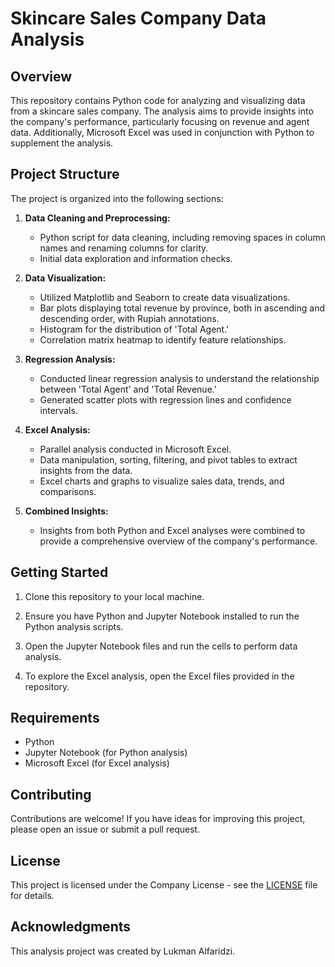 # Skincare Sales Company Data Analysis

## Overview

This repository contains Python code for analyzing and visualizing data from a skincare sales company. The analysis aims to provide insights into the company's performance, particularly focusing on revenue and agent data. Additionally, Microsoft Excel was used in conjunction with Python to supplement the analysis.

## Project Structure

The project is organized into the following sections:

1. **Data Cleaning and Preprocessing:**
   - Python script for data cleaning, including removing spaces in column names and renaming columns for clarity.
   - Initial data exploration and information checks.

2. **Data Visualization:**
   - Utilized Matplotlib and Seaborn to create data visualizations.
   - Bar plots displaying total revenue by province, both in ascending and descending order, with Rupiah annotations.
   - Histogram for the distribution of 'Total Agent.'
   - Correlation matrix heatmap to identify feature relationships.

3. **Regression Analysis:**
   - Conducted linear regression analysis to understand the relationship between 'Total Agent' and 'Total Revenue.'
   - Generated scatter plots with regression lines and confidence intervals.

4. **Excel Analysis:**
   - Parallel analysis conducted in Microsoft Excel.
   - Data manipulation, sorting, filtering, and pivot tables to extract insights from the data.
   - Excel charts and graphs to visualize sales data, trends, and comparisons.

5. **Combined Insights:**
   - Insights from both Python and Excel analyses were combined to provide a comprehensive overview of the company's performance.
   
## Getting Started

1. Clone this repository to your local machine.

2. Ensure you have Python and Jupyter Notebook installed to run the Python analysis scripts.

3. Open the Jupyter Notebook files and run the cells to perform data analysis.

4. To explore the Excel analysis, open the Excel files provided in the repository.

## Requirements

- Python
- Jupyter Notebook (for Python analysis)
- Microsoft Excel (for Excel analysis)

## Contributing

Contributions are welcome! If you have ideas for improving this project, please open an issue or submit a pull request.

## License

This project is licensed under the Company License - see the [LICENSE](LICENSE) file for details.

## Acknowledgments

This analysis project was created by Lukman Alfaridzi.
